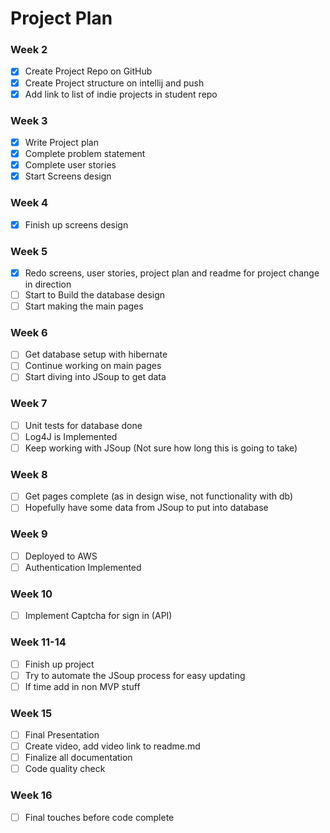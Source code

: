 # Project Plan

### Week 2
- [x] Create Project Repo on GitHub
- [x] Create Project structure on intellij and push
- [X] Add link to list of indie projects in student repo

### Week 3
- [x] Write Project plan
- [x] Complete problem statement
- [x] Complete user stories
- [x] Start Screens design

### Week 4
- [x] Finish up screens design

### Week 5
- [x] Redo screens, user stories, project plan and readme for project change in direction
- [ ] Start to Build the database design
- [ ] Start making the main pages

### Week 6
- [ ] Get database setup with hibernate
- [ ] Continue working on main pages
- [ ] Start diving into JSoup to get data

### Week 7
- [ ] Unit tests for database done
- [ ] Log4J is Implemented
- [ ] Keep working with JSoup (Not sure how long this is going to take)

### Week 8
- [ ] Get pages complete (as in design wise, not functionality with db)
- [ ] Hopefully have some data from JSoup to put into database

### Week 9
- [ ] Deployed to AWS
- [ ] Authentication Implemented

### Week 10
- [ ] Implement Captcha for sign in (API)

### Week 11-14
- [ ] Finish up project
- [ ] Try to automate the JSoup process for easy updating
- [ ] If time add in non MVP stuff

### Week 15
- [ ] Final Presentation
- [ ] Create video, add video link to readme.md
- [ ] Finalize all documentation
- [ ] Code quality check

### Week 16
- [ ] Final touches before code complete